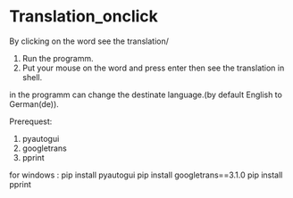 # Translation_onclick
By clicking on the word see the translation/
1. Run the programm. 
2. Put your mouse on the word and press enter then see the translation in shell.

in the programm can change the destinate language.(by default English to German(de)).

Prerequest:
1. pyautogui
2. googletrans
3. pprint

for windows :
pip install pyautogui
pip install googletrans==3.1.0
pip install pprint
